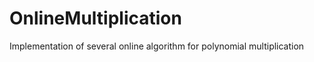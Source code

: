 OnlineMultiplication
====================

Implementation of several online algorithm for polynomial multiplication
